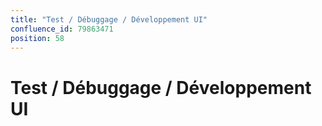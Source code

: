 ```yaml
---
title: "Test / Débuggage / Développement UI"
confluence_id: 79863471
position: 58
---
```

# Test / Débuggage / Développement UI


